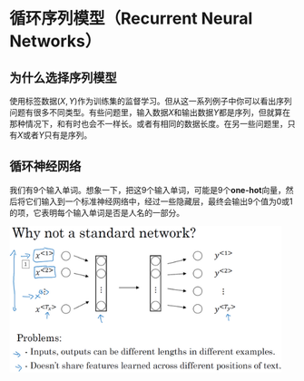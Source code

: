 # 循环序列模型（Recurrent Neural Networks）

## 为什么选择序列模型

使用标签数据$(X,Y)$作为训练集的监督学习。但从这一系列例子中你可以看出序列问题有很多不同类型。有些问题里，输入数据$X$和输出数据$Y$都是序列，但就算在那种情况下，和有时也会不一样长。或者有相同的数据长度。在另一些问题里，只有$X$或者$Y$只有是序列。

## 循环神经网络

我们有9个输入单词。想象一下，把这9个输入单词，可能是9个**one-hot**向量，然后将它们输入到一个标准神经网络中，经过一些隐藏层，最终会输出9个值为0或1的项，它表明每个输入单词是否是人名的一部分。

<img src="../img/DL/RNNModel.png" alt="RNNModel" style="zoom:80%;" />











































